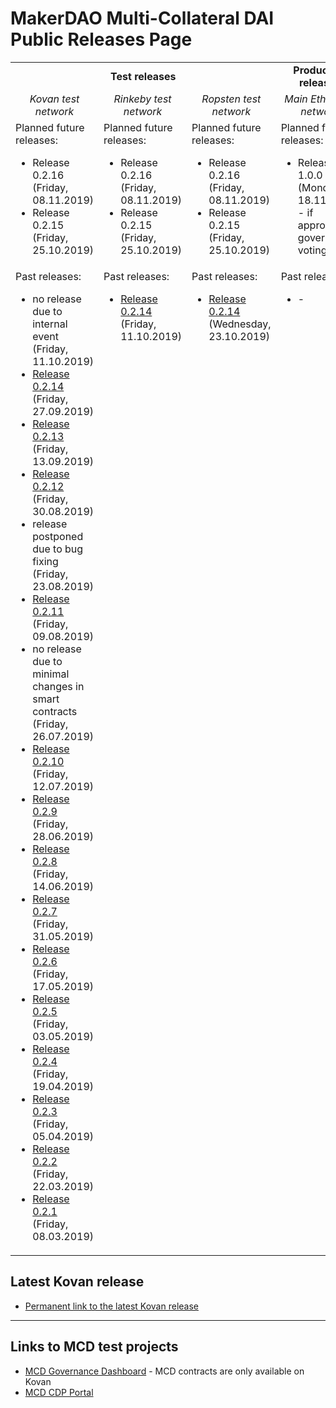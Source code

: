 # MakerDAO Multi-Collateral DAI Public Releases Page

<table>
    <tr>
        <td colspan="3" align="center"><b>Test releases</b></td>
        <td align="center"><b>Production releases</b></td>
    </tr>
    <tr>
        <td align="center" width="25%"><i>Kovan test network</i></td>
        <td align="center" width="25%"><i>Rinkeby test network</i></td>
        <td align="center" width="25%"><i>Ropsten test network</i></td>
        <td align="center" width="25%"><i>Main Ethereum network</i></td>
    </tr>
    <tr>
        <td align="left" valign="top">Planned future releases:
            <ul>
                <li>Release 0.2.16 (Friday, 08.11.2019)</li>
                <li>Release 0.2.15 (Friday, 25.10.2019)</li>
            </ul>
        </td>
        <td align="left" valign="top">Planned future releases:
            <ul>
                <li>Release 0.2.16 (Friday, 08.11.2019)</li>
                <li>Release 0.2.15 (Friday, 25.10.2019)</li>
            </ul>
        </td>
        <td align="left" valign="top">Planned future releases:
            <ul>
                <li>Release 0.2.16 (Friday, 08.11.2019)</li>
                <li>Release 0.2.15 (Friday, 25.10.2019)</li>
            </ul>
        </td>
        <td align="left" valign="top">Planned future releases:
            <ul>
                <li>Release 1.0.0 (Monday, 18.11.2019) - if approved by governance voting</li>
            </ul>
        </td>
    </tr>
    <tr>
        <td align="left" valign="top">Past releases:
            <ul>
                <li>no release due to internal event (Friday, 11.10.2019)</li>
                <li><a href="/releases/kovan/0.2.14/index.html">Release 0.2.14</a> (Friday, 27.09.2019)</li>
                <li><a href="/releases/kovan/0.2.13/index.html">Release 0.2.13</a> (Friday, 13.09.2019)</li>
                <li><a href="/releases/kovan/0.2.12/index.html">Release 0.2.12</a> (Friday, 30.08.2019)</li>
                <li>release postponed due to bug fixing (Friday, 23.08.2019)</li>
                <li><a href="/releases/kovan/0.2.11/index.html">Release 0.2.11</a> (Friday, 09.08.2019)</li>
                <li>no release due to minimal changes in smart contracts (Friday, 26.07.2019)</li>
                <li><a href="/releases/kovan/0.2.10/index.html">Release 0.2.10</a> (Friday, 12.07.2019)</li>
                <li><a href="/releases/kovan/0.2.9/index.html">Release 0.2.9</a> (Friday, 28.06.2019)</li>
                <li><a href="/releases/kovan/0.2.8/index.html">Release 0.2.8</a> (Friday, 14.06.2019)</li>
                <li><a href="/releases/kovan/0.2.7/index.html">Release 0.2.7</a> (Friday, 31.05.2019)</li>
                <li><a href="/releases/kovan/0.2.6/index.html">Release 0.2.6</a> (Friday, 17.05.2019)</li>
                <li><a href="/releases/kovan/0.2.5/index.html">Release 0.2.5</a> (Friday, 03.05.2019)</li>
                <li><a href="/releases/kovan/0.2.4/index.html">Release 0.2.4</a> (Friday, 19.04.2019)</li>
                <li><a href="/releases/kovan/0.2.3/index.html">Release 0.2.3</a> (Friday, 05.04.2019)</li>
                <li><a href="/releases/kovan/0.2.2/index.html">Release 0.2.2</a> (Friday, 22.03.2019)</li>
                <li><a href="/releases/kovan/0.2.1/index.html">Release 0.2.1</a> (Friday, 08.03.2019)</li>
            </ul>
        </td>
        <td align="left" valign="top">Past releases:
            <ul>
                <li><a href="/releases/rinkeby/0.2.14/index.html">Release 0.2.14</a> (Friday, 11.10.2019)</li>
            </ul>
        </td>
        <td align="left" valign="top">Past releases:
            <ul>
                <li><a href="/releases/ropsten/0.2.14/index.html">Release 0.2.14</a> (Wednesday, 23.10.2019)</li>
            </ul>
        </td>
        <td align="left" valign="top">Past releases:
            <ul>
                <li>-</li>
            </ul>
        </td>
    </tr>
</table>
</font>

## Latest Kovan release
* [Permanent link to the latest Kovan release](/releases/latest)

---

## Links to MCD test projects
* [MCD Governance Dashboard](http://dai-gov-staging.now.sh/?mcd=true) - MCD contracts are only available on Kovan
* [MCD CDP Portal](https://mcd-cdp-portal-git-develop.mkr-js-prod.now.sh/?network=kovan)
